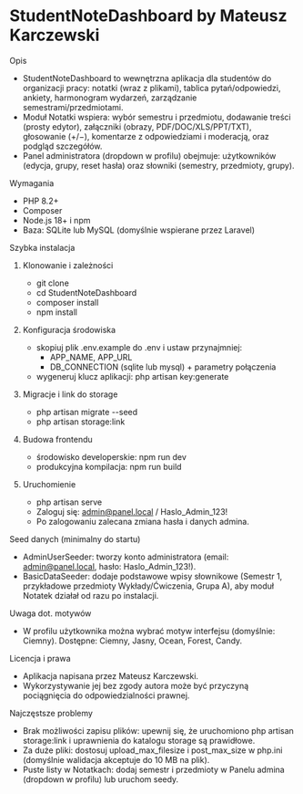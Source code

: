 StudentNoteDashboard
by Mateusz Karczewski
====================

Opis
 - StudentNoteDashboard to wewnętrzna aplikacja dla studentów do organizacji pracy: notatki (wraz z plikami), tablica pytań/odpowiedzi, ankiety, harmonogram wydarzeń, zarządzanie semestrami/przedmiotami.
 - Moduł Notatki wspiera: wybór semestru i przedmiotu, dodawanie treści (prosty edytor), załączniki (obrazy, PDF/DOC/XLS/PPT/TXT), głosowanie (+/−), komentarze z odpowiedziami i moderacją, oraz podgląd szczegółów.
 - Panel administratora (dropdown w profilu) obejmuje: użytkowników (edycja, grupy, reset hasła) oraz słowniki (semestry, przedmioty, grupy).

Wymagania
 - PHP 8.2+
 - Composer
 - Node.js 18+ i npm
 - Baza: SQLite lub MySQL (domyślnie wspierane przez Laravel)

Szybka instalacja
1) Klonowanie i zależności
   - git clone <repo>
   - cd StudentNoteDashboard
   - composer install
   - npm install

2) Konfiguracja środowiska
   - skopiuj plik .env.example do .env i ustaw przynajmniej:
     - APP_NAME, APP_URL
     - DB_CONNECTION (sqlite lub mysql) + parametry połączenia
   - wygeneruj klucz aplikacji: php artisan key:generate

3) Migracje i link do storage
   - php artisan migrate --seed
   - php artisan storage:link

4) Budowa frontendu
   - środowisko developerskie: npm run dev
   - produkcyjna kompilacja: npm run build

5) Uruchomienie
   - php artisan serve
   - Zaloguj się: admin@panel.local / Haslo_Admin_123!
   - Po zalogowaniu zalecana zmiana hasła i danych admina.

Seed danych (minimalny do startu)
 - AdminUserSeeder: tworzy konto administratora (email: admin@panel.local, hasło: Haslo_Admin_123!).
 - BasicDataSeeder: dodaje podstawowe wpisy słownikowe (Semestr 1, przykładowe przedmioty Wykłady/Ćwiczenia, Grupa A), aby moduł Notatek działał od razu po instalacji.

Uwaga dot. motywów
 - W profilu użytkownika można wybrać motyw interfejsu (domyślnie: Ciemny). Dostępne: Ciemny, Jasny, Ocean, Forest, Candy.

Licencja i prawa
 - Aplikacja napisana przez Mateusz Karczewski.
 - Wykorzystywanie jej bez zgody autora może być przyczyną pociągnięcia do odpowiedzialności prawnej.

Najczęstsze problemy
 - Brak możliwości zapisu plików: upewnij się, że uruchomiono php artisan storage:link i uprawnienia do katalogu storage są prawidłowe.
 - Za duże pliki: dostosuj upload_max_filesize i post_max_size w php.ini (domyślnie walidacja akceptuje do 10 MB na plik).
 - Puste listy w Notatkach: dodaj semestr i przedmioty w Panelu admina (dropdown w profilu) lub uruchom seedy.
